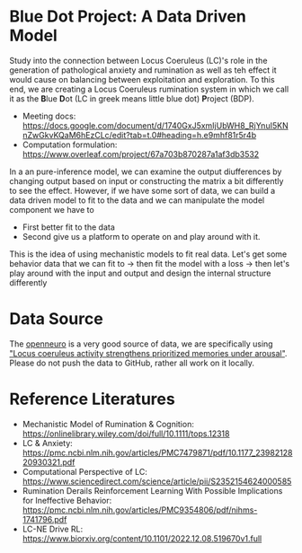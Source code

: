 # Blue Dot Project: A Data Driven Model
Study into the connection between Locus Coeruleus (LC)'s role in the generation of pathological anxiety and rumination as well as teh effect it would cause on balancing between exploitation and exploration. To this end, we are creating a Locus Coeruleus rumination system in which we call it as the **B**lue **D**ot (LC in greek means little blue dot) **P**roject (BDP).
- Meeting docs: https://docs.google.com/document/d/1740GxJ5xmIjUbWH8_RjYnuI5KNnZwGkvKQaM6hEzCLc/edit?tab=t.0#heading=h.e9mhf81r5r4b
- Computation formulation: https://www.overleaf.com/project/67a703b870287a1af3db3532

In a an pure-inference model, we can examine the output diufferences by changing output based on input or constructing the matrix a bit differently to see the effect. However, if we have some sort of data, we can build a data driven model to fit to the data and we can manipulate the model component we have to
- First better fit to the data
- Second give us a platform to operate on and play around with it.

This is the idea of using mechanistic models to fit real data. Let's get some behavior data that we can fit to -> then fit the model with a loss -> then let's play around with the input and output and design the internal structure differently

# Data Source
The [openneuro](https://openneuro.org/) is a very good source of data, we are specifically using ["Locus coeruleus activity strengthens prioritized memories under arousal"](https://openneuro.org/datasets/ds002011/versions/1.0.0). Please do not push the data to GitHub, rather all work on it locally.

# Reference Literatures
- Mechanistic Model of Rumination & Cognition: https://onlinelibrary.wiley.com/doi/full/10.1111/tops.12318
- LC & Anxiety: https://pmc.ncbi.nlm.nih.gov/articles/PMC7479871/pdf/10.1177_2398212820930321.pdf 
- Computational Perspective of LC: https://www.sciencedirect.com/science/article/pii/S2352154624000585 
- Rumination Derails Reinforcement Learning With Possible Implications for Ineffective Behavior: https://pmc.ncbi.nlm.nih.gov/articles/PMC9354806/pdf/nihms-1741796.pdf 
- LC-NE Drive RL: https://www.biorxiv.org/content/10.1101/2022.12.08.519670v1.full 
